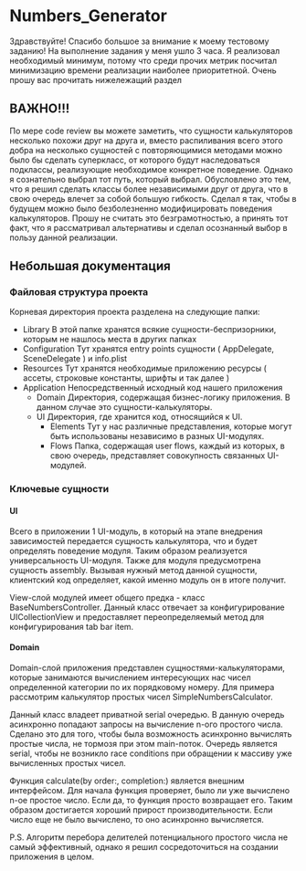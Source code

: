 # Numbers_Generator

Здравствуйте! Спасибо большое за внимание к моему тестовому заданию!
На выполнение задания у меня ушло 3 часа. Я реализовал необходимый минимум, потому что среди прочих метрик посчитал минимизацию времени реализации наиболее приоритетной. 
Очень прошу вас прочитать нижележащий раздел

## ВАЖНО!!!
По мере code review вы можете заметить, что сущности калькуляторов несколько похожи друг на друга и, вместо распиливания всего этого добра на несколько сущностей
с повторяющимися методами можно было бы сделать суперкласс, от которого будут наследоваться подклассы, реализующие необходимое конкретное поведение. 
Однако я сознательно выбрал тот путь, который выбрал. Обусловлено это тем, что я решил сделать классы более независимыми друг от друга, что в свою очередь влечет за собой большую гибкость.
Сделал я так, чтобы в будущем можно было безболезненно модифицировать поведения калькуляторов. 
Прошу не считать это безграмотностью, а принять тот факт, что я рассматривал альтернативы и сделал осознанный выбор в пользу данной реализации. 

## Небольшая документация 

### Файловая структура проекта 
Корневая директория проекта разделена на следующие папки:
- Library 
	В этой папке хранятся всякие сущности-беспризорники, которым не нашлось места в других папках 
- Configuration 
	Тут хранятся entry points сущности ( AppDelegate, SceneDelegate ) и info.plist
- Resources 
	Тут хранятся необходимые приложению ресурсы ( ассеты, строковые константы, шрифты и так далее )
- Application 
	Непосредственный исходный код нашего приложения 
	- Domain
		Директория, содержащая бизнес-логику приложения. В данном случае это сущности-калькуляторы. 
	- UI
		Директория, где хранится код, относящийся к UI.
		- Elements 
			Тут у нас различные представления, которые могут быть использованы независимо в разных UI-модулях. 
		- Flows 
			Папка, содержащая user flows, каждый из которых, в свою очередь, представляет совокупность связанных UI-модулей.

### Ключевые сущности 
#### UI
Всего в приложении 1 UI-модуль, в который на этапе внедрения зависимостей передается сущность калькулятора, что и будет определять поведение модуля. Таким образом реализуется универсальность UI-модуля. Также для модуля предусмотрена сущность assembly. Вызывая нужный метод данной сущности, клиентский код определяет, какой именно модуль он в итоге получит.  

View-слой модулей имеет общего предка - класс BaseNumbersController. Данный класс отвечает за конфигурирование UICollectionView и предоставляет переопределяемый метод для конфигурирования tab bar item. 

#### Domain 
Domain-слой приложения представлен сущностями-калькуляторами, которые занимаются вычислением интересующих нас чисел определенной категории по их порядковому номеру. 
Для примера рассмотрим калькулятор простых чисел SimpleNumbersCalculator. 

Данный класс владеет приватной serial очередью. В данную очередь асинхронно попадают запросы на вычисление n-ого простого числа. Сделано это для того, чтобы была возможность асинхронно вычислять простые числа, не тормозя при этом main-поток. Очередь является serial, чтобы не возникло race conditions при обращении к массиву уже вычисленных простых чисел. 

Функция calculate(by order:, completion:) является внешним интерфейсом. Для начала функция проверяет, было ли уже вычислено n-ое простое число. Если да, то функция просто возвращает его. Таким образом достигается хороший прирост производительности. Если число еще не было вычислено, то оно асинхронно вычисляется. 

P.S. Алгоритм перебора делителей потенциального простого числа не самый эффективный, однако я решил сосредоточиться на создании приложения в целом. 

